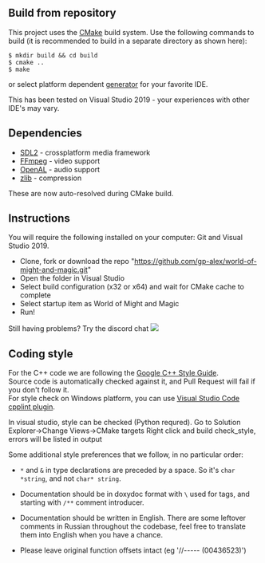 
Build from repository
---------------------

This project uses the [CMake](https://cmake.org) build system.
Use the following commands to build (it is recommended to build in a separate directory as shown here):

``` shell
$ mkdir build && cd build
$ cmake ..
$ make
```
or select platform dependent [generator](https://cmake.org/cmake/help/latest/manual/cmake-generators.7.html) for your favorite IDE.


This has been tested on Visual Studio 2019 - your experiences with other IDE's may vary.


Dependencies
------------

* [SDL2](https://www.libsdl.org/download-2.0.php) - crossplatform media framework
* [FFmpeg](https://ffmpeg.zeranoe.com/builds/) - video support
* [OpenAL](https://www.openal.org/downloads/OpenAL11CoreSDK.zip) - audio support
* [zlib](http://gnuwin32.sourceforge.net/packages/zlib.htm) - compression

These are now auto-resolved during CMake build.


Instructions
------------
You will require the following installed on your computer: Git and Visual Studio 2019.

* Clone, fork or download the repo "https://github.com/gp-alex/world-of-might-and-magic.git"
* Open the folder in Visual Studio
* Select build configuration (x32 or x64) and wait for CMake cache to complete
* Select startup item as World of Might and Magic
* Run!

Still having problems? Try the discord chat [![](https://img.shields.io/badge/chat-on%20discord-green.svg)](https://discord.gg/jRCyPtq)


Coding style
------------
For the C++ code we are following the [Google C++ Style Guide](http://google.github.io/styleguide/cppguide.html).<br />
Source code is automatically checked against it, and Pull Request will fail if you don't follow it.<br />
For style check on Windows platform, you can use [Visual Studio Code cpplint plugin](https://marketplace.visualstudio.com/items?itemName=mine.cpplint).

In visual studio, style can be checked (Python requred). Go to Solution Explorer->Change Views->CMake targets
Right click and build check_style, errors will be listed in output

Some additional style preferences that we follow, in no particular order:
* `*` and `&` in type declarations are preceded by a space. So it's `char *string`, and not `char* string`.
* Documentation should be in doxydoc format with `\` used for tags, and starting with `/**` comment introducer.
* Documentation should be written in English. There are some leftover comments in Russian throughout the codebase, feel free to translate them into English when you have a chance.

* Please leave original function offsets intact (eg '//----- (00436523)')

